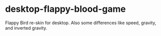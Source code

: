 # desktop-flappy-blood-game

Flappy Bird re-skin for desktop. Also some differences like speed, gravity, and inverted gravity.
